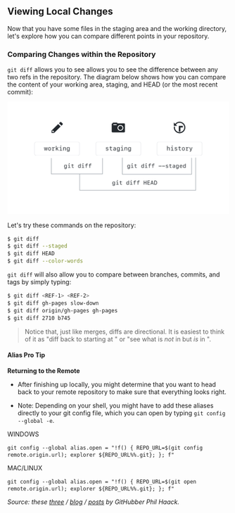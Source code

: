 ## Viewing Local Changes

Now that you have some files in the staging area and the working directory, let's explore how you can compare different points in your repository.

### Comparing Changes within the Repository

`git diff` allows you to see allows you to see the difference between any two refs in the repository. The diagram below shows how you can compare the content of your working area, staging, and HEAD (or the most recent commit):

![Git Diff Options](img/diff-options.png)

Let's try these commands on the repository:

```sh
$ git diff
$ git diff --staged
$ git diff HEAD
$ git diff --color-words
```

`git diff` will also allow you to compare between branches, commits, and tags by simply typing:

```sh
$ git diff <REF-1> <REF-2>
$ git diff gh-pages slow-down
$ git diff origin/gh-pages gh-pages
$ git diff 2710 b745
```

> Notice that, just like merges, diffs are directional. It is easiest to think of it as "diff back to <REF-1> starting at <REF-2>" or "see what is *not* in <REF-1> but *is* in <REF-2>".

#### Alias Pro Tip

**Returning to the Remote**
- After finishing up locally, you might determine that you want to head back to your remote repository to make sure that everything looks right.

- Note: Depending on your shell, you might have to add these aliases directly to your git config file, which you can open by typing `git config --global -e`.

WINDOWS
```
git config --global alias.open = "!f() { REPO_URL=$(git config remote.origin.url); explorer ${REPO_URL%%.git}; }; f"
```

MAC/LINUX
```
git config --global alias.open = "!f() { REPO_URL=$(git open remote.origin.url); explorer ${REPO_URL%%.git}; }; f"
```

*Source: these [three](http://haacked.com/archive/2014/07/28/github-flow-aliases/) / [blog](http://haacked.com/archive/2015/06/29/git-migrate/) /  [posts](http://haacked.com/archive/2017/01/04/git-alias-open-url/) by GitHubber Phil Haack.*
